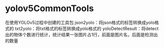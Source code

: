 # yolov5CommonTools
 在使用YOLOv5过程中创建的工具包
 json2yolo：将json格式的标签转换成yolo格式的
 txt2yolo：将txt格式的标签转换成yolo格式的
 yoloDetectResult：将detect出的物体个数进行统计，统计结果一张图片占1行，前面是图片名，后面是检测出的数量
 
